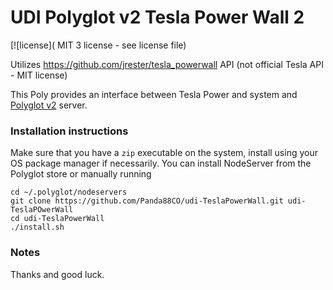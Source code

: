 # UDI Polyglot v2 Tesla Power Wall 2

[![license]( MIT 3 license - see license file)

Utilizes https://github.com/jrester/tesla_powerwall API (not official Tesla API - MIT license)

This Poly provides an interface between Tesla Power and system and [Polyglot v2](https://github.com/UniversalDevicesInc/polyglot-v2) server.

### Installation instructions
Make sure that you have a `zip` executable on the system, install using your OS package manager if necessarily.
You can install NodeServer from the Polyglot store or manually running
```
cd ~/.polyglot/nodeservers
git clone https://github.com/Panda88CO/udi-TeslaPowerWall.git udi-TeslaPOwerWall
cd udi-TeslaPowerWall
./install.sh
``` 

### Notes


Thanks and good luck.


